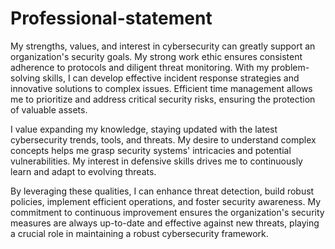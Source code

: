 # Professional-statement
  My strengths, values, and interest in cybersecurity can greatly support an organization's security goals. My strong work ethic ensures consistent adherence to protocols and diligent threat monitoring. With my problem-solving skills, I can develop effective incident response strategies and innovative solutions to complex issues. Efficient time management allows me to prioritize and address critical security risks, ensuring the protection of valuable assets.

  I value expanding my knowledge, staying updated with the latest cybersecurity trends, tools, and threats. My desire to understand complex concepts helps me grasp security systems' intricacies and potential vulnerabilities. My interest in defensive skills drives me to continuously learn and adapt to evolving threats.

  By leveraging these qualities, I can enhance threat detection, build robust policies, implement efficient operations, and foster security awareness. My commitment to continuous improvement ensures the organization's security measures are always up-to-date and effective against new threats, playing a crucial role in maintaining a robust cybersecurity framework.

